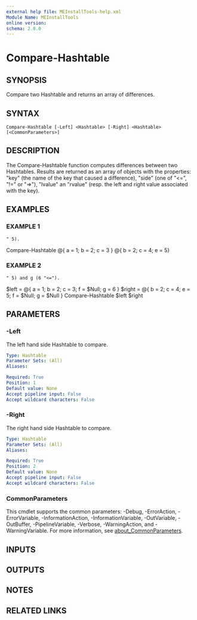 ```yaml
---
external help file: MEInstallTools-help.xml
Module Name: MEInstallTools
online version:
schema: 2.0.0
---
```


# Compare-Hashtable

## SYNOPSIS
Compare two Hashtable and returns an array of differences.

## SYNTAX

```
Compare-Hashtable [-Left] <Hashtable> [-Right] <Hashtable> [<CommonParameters>]
```

## DESCRIPTION
The Compare-Hashtable function computes differences between two Hashtables.
Results are returned as
an array of objects with the properties: "key" (the name of the key that caused a difference),
"side" (one of "\<=", "!=" or "=\>"), "lvalue" an "rvalue" (resp.
the left and right value
associated with the key).

## EXAMPLES

### EXAMPLE 1
```
" 5).
```

Compare-Hashtable @{ a = 1; b = 2; c = 3 } @{ b = 2; c = 4; e = 5}

### EXAMPLE 2
```
" 5) and g (6 "<=").
```

$left = @{ a = 1; b = 2; c = 3; f = $Null; g = 6 }
$right = @{ b = 2; c = 4; e = 5; f = $Null; g = $Null }
Compare-Hashtable $left $right

## PARAMETERS

### -Left
The left hand side Hashtable to compare.

```yaml
Type: Hashtable
Parameter Sets: (All)
Aliases:

Required: True
Position: 1
Default value: None
Accept pipeline input: False
Accept wildcard characters: False
```

### -Right
The right hand side Hashtable to compare.

```yaml
Type: Hashtable
Parameter Sets: (All)
Aliases:

Required: True
Position: 2
Default value: None
Accept pipeline input: False
Accept wildcard characters: False
```

### CommonParameters
This cmdlet supports the common parameters: -Debug, -ErrorAction, -ErrorVariable, -InformationAction, -InformationVariable, -OutVariable, -OutBuffer, -PipelineVariable, -Verbose, -WarningAction, and -WarningVariable. For more information, see [about_CommonParameters](http://go.microsoft.com/fwlink/?LinkID=113216).

## INPUTS

## OUTPUTS

## NOTES

## RELATED LINKS
